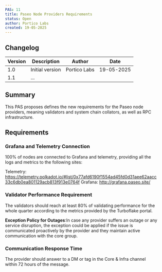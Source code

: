 ```yaml
---
PAS: 11
title: Paseo Node Providers Requirements
status: Open
author: Portico Labs
created: 19-05-2025
---
```

## Changelog

| Version | Description                      | Author    | Date       |
|---------|----------------------------------|-----------|------------|
| 1.0     | Initial version                  | Portico Labs  | 19-05-2025 |
| 1.1     | ...                              |              |            |


## Summary
This PAS proposes defines the new requirements for the Paseo node providers, meaning validators and system chain collators, as well as RPC infrastructure. 

## Requirements

### Grafana and Telemetry Connection
100% of nodes are connected to Grafana and telemetry, providing all the logs and metrics to the following sites:

Telemetry: https://telemetry.polkadot.io/#list/0x77afd6190f1554ad45fd0d31aee62aacc33c6db0ea801129acb813f913e0764f
Grafana: http://grafana.paseo.site/

### Validator Performance Requirement
The validators should reach at least 80% of validating performance for the whole quarter according to the metrics provided by the Turboflake portal.

**Exception Policy for Outages**:In case any provider suffers an outage or any service disruption, the exception could be applied if the issue is communicated proactively by the provider and they maintain active communication with the core group.

### Communication Response Time
The provider should answer to a DM or tag in the Core & Infra channel within 72 hours of the message.
